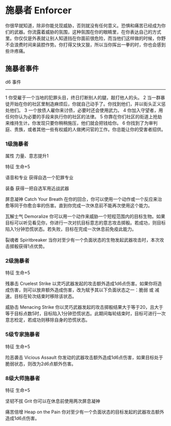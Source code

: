 # 施暴者 Enforcer

你很早就知道，除非你能兑现威胁，否则就没有任何意义。恐惧和痛苦已经成为你们的武器。你流露着威胁的氛围，这种氛围在你的眼睛里，在你表达自己的方式里。你仅仅是外表就让别人知道挡在你面前很危险，而当他们这样做的时候，你野不会浪费时间来装腔作势。你打得又快又狠，所以当你挥出一拳的时，你也会感到些许疼痛。

## 施暴者事件

  d6   事件
  ---- ------------------------------------------------------------------------------------------
  1    你受雇于一个当地的犯罪头目，终日打断别人的腿，敲打他人的头。
  2    当一群暴徒开始在你的社区里制造麻烦后，你就自己动手了。你找到他们，并以街头正义惩处他们。
  3    一个放债人雇你来讨债，必要时还会使用武力。
  4    你加入守望者，用任何你认为必要的手段来执行你的社区的法律。
  5    你靠在你们社区的街道上抢劫来维持生计。你发现只要你稍稍施压，他们就会把钱给你。
  6    你找到了为审判庭、贵族，或者其他一些有权威的人做拷问官的工作。你总能让你的受害者招供。

### 1级施暴者

属性 力量、意志提升1

特征 生命+5

语音和专业 获得自选一个犯罪专业

装备 获得一把自选军用近战武器

屏息凝神 Catch Your Breath
在你的回合，你可以使用一个动作或一个反应来治愈等同于你愈合率的伤害。直到你完成一次休息前不能再次使用这个能力。

瓦解士气 Demoralize
你可以用一个动作来威胁一个短程范围内的目标生物。如果目标可以听见看见你，你进行一次对抗目标意志的意志攻击掷骰。若成功，则目标陷入1分钟恐慌状态。若失败，目标在完成一次休息前免疫此能力。

裂魂者 Spiritbreaker
当你对至少有一个负面状态的生物发起武器攻击时，本次攻击掷骰获得1点优势。

### 2级施暴者

特征 生命+5

残暴击 Cruelest Strike
以灵巧武器发起的攻击额外造成1d6点伤害。如果你将造成伤害，则可以放弃额外造成伤害，改为赋予其以下负面状态之一：脆弱
或 减速。目标在轮次结束时移除该状态。

威胁击 Menacing Strike
你以灵巧武器发起的攻击掷骰结果大于等于20，且大于等于目标点数5时，目标陷入1分钟恐慌状态。此期间每轮结束时，目标可进行一次意志检定，若成功则移除自身的恐慌状态。

### 5级专家施暴者

特征 生命+5

险恶袭击 Vicious Assault
你发动的武器攻击额外造成1d6点伤害，如果目标处于脆弱状态，则改为2d6点额外伤害。

### 8级大师施暴者

特征 生命+5

坚韧不拔 Grit 你可以在休息前使用两次屏息凝神

痛苦倍增 Heap on the Pain
你对至少有一个负面状态的目标发起的武器攻击额外造成1d6点伤害。
